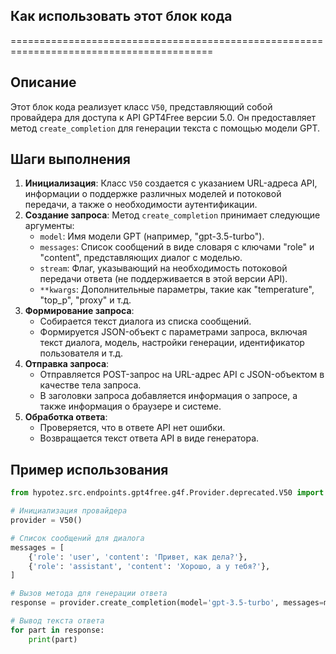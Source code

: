 ## Как использовать этот блок кода
=========================================================================================

Описание
-------------------------
Этот блок кода реализует класс `V50`, представляющий собой провайдера для доступа к API GPT4Free версии 5.0. Он предоставляет метод `create_completion` для генерации текста с помощью модели GPT. 

Шаги выполнения
-------------------------
1. **Инициализация**: Класс `V50` создается с указанием URL-адреса API, информации о поддержке различных моделей и потоковой передачи, а также о необходимости аутентификации. 
2. **Создание запроса**: Метод `create_completion` принимает следующие аргументы:
    - `model`: Имя модели GPT (например, "gpt-3.5-turbo").
    - `messages`: Список сообщений в виде словаря с ключами "role" и "content", представляющих диалог с моделью.
    - `stream`: Флаг, указывающий на необходимость потоковой передачи ответа (не поддерживается в этой версии API).
    - `**kwargs`: Дополнительные параметры, такие как "temperature", "top_p", "proxy" и т.д.
3. **Формирование запроса**: 
    - Собирается текст диалога из списка сообщений.
    - Формируется JSON-объект с параметрами запроса, включая текст диалога, модель, настройки генерации, идентификатор пользователя и т.д.
4. **Отправка запроса**: 
    - Отправляется POST-запрос на URL-адрес API с JSON-объектом в качестве тела запроса.
    - В заголовки запроса добавляется информация о запросе, а также информация о браузере и системе.
5. **Обработка ответа**:
    - Проверяется, что в ответе API нет ошибки.
    - Возвращается текст ответа API в виде генератора.

Пример использования
-------------------------

```python
from hypotez.src.endpoints.gpt4free.g4f.Provider.deprecated.V50 import V50

# Инициализация провайдера
provider = V50()

# Список сообщений для диалога
messages = [
    {'role': 'user', 'content': 'Привет, как дела?'},
    {'role': 'assistant', 'content': 'Хорошо, а у тебя?'},
]

# Вызов метода для генерации ответа
response = provider.create_completion(model='gpt-3.5-turbo', messages=messages)

# Вывод текста ответа
for part in response:
    print(part)
```